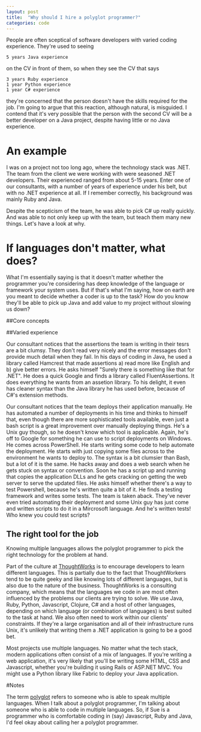 ```yaml
---
layout: post
title:  "Why should I hire a polyglot programmer?"
categories: code
---
```


People are often sceptical of software developers with varied coding experience. They're used to seeing

	5 years Java experience
	
on the CV in front of them, so when they see the CV that says

	3 years Ruby experience
	1 year Python experience
	1 year C# experience

they're concerned that the person doesn't have the skills required for the job. I'm going to argue that this reaction, although natural, is misguided. I contend that it's very possible that the person with the second CV will be a better developer on a Java project, despite having little or no Java experience.

# An example

I was on a project not too long ago, where the technology stack was .NET. The team from the client we were working with were seasoned .NET developers. Their experienced ranged from about 5-15 years. Enter one of our consultants, with a number of years of experience under his belt, but with no .NET experience at all. If I remember correctly, his background was mainly Ruby and Java.

Despite the scepticism of the team, he was able to pick C# up really quickly. And was able to not only keep up with the team, but teach them many new things. Let's have a look at why.

# If languages don't matter, what does?

What I'm essentially saying is that it doesn't matter whether the programmer you're considering has deep knowledge of the language or framework your system uses. But if that's what I'm saying, how on earth are you meant to decide whether a coder is up to the task? How do you know they'll be able to pick up Java and add value to my project without slowing us down?

##Core concepts

##Varied experience

Our consultant notices that the assertions the team is writing in their tesrs are a bit clumsy. They don't read very nicely and the error messages don't provide much detail when they fail. In his days of coding in Java, he used a library called Hamcrest that made assertions a) read more like English and b) give better errors. He asks himself "Surely there is something like that for .NET". He does a quick Google and finds a library called FluentAssertions. It does everything he wants from an assetion library. To his delight, it even has cleaner syntax than the Java library he has used before, because of C#'s extension methods.

Our consultant notices that the team deploys their application manually. He has automated a number of deployments in his time and thinks to himself that, even though there are more sophisticated tools available, even just a bash script is a great improvement over manually deploying things. He's a Unix guy though, so he doesn't know which tool is applicable. Again, he's off to Google for something he can use to script deployments on Windows. He comes across PowerShell. He starts writing some code to help automate the deployment. He starts with just copying some files across to the environment he wants to deploy to. The syntax is a bit clumsier than Bash, but a lot of it is the same. He hacks away and does a web search when he gets stuck on syntax or convention. Soon he has a script up and running that copies the application DLLs and he gets cracking on getting the web server to serve the updated files. He asks himself whether there's a way to test Powershell, because he's written quite a bit of it. He finds a testing framework and writes some tests. The team is taken aback. They've never even tried automating their deployment and some Unix guy has just come and written scripts to do it in a Mircrosoft language. And he's written tests! Who knew you could test scripts?

## The right tool for the job

Knowing multiple languages allows the polyglot programmer to pick the right technology for the problem at hand. 

Part of the culture at [ThoughtWorks](http://www.thoughtworks.com) is to encourage developers to learn different languages. This is partially due to the fact that ThoughtWorkers tend to be quite geeky and like knowing lots of different languages, but is also due to the nature of the business. ThoughtWorks is a consulting company, which means that the languages we code in are most often influenced by the problems our clients are trying to solve. We use Java, Ruby, Python, Javascript, Clojure, C# and a host of other languages, depending on which language (or combination of languages) is best suited to the task at hand. We also often need to work within our clients' constraints. If they're a large organisation and all of their infrastructure runs Unix, it's unlikely that writing them a .NET application is going to be a good bet.

Most projects use multiple languages. No matter what the tech stack, modern applications often consist of a mix of languages. If you're writing a web application, it's very likely that you'll be writing some HTML, CSS and Javascript, whether you're building it using Rails or ASP.NET MVC. You might use a Python library like Fabric to deploy your Java application.

#Notes

The term [polyglot](http://en.wiktionary.org/wiki/polyglot) refers to someone who is able to speak multiple languages. When I talk about a polyglot programmer, I'm talking about someone who is able to code in multiple languages. So, if Sue is a programmer who is comfortable coding in (say) Javascript, Ruby and Java, I'd feel okay about calling her a polyglot programmer.